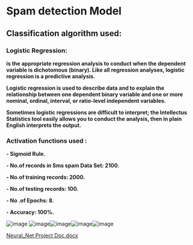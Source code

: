 

# Spam detection Model

##	Classification algorithm used:

### Logistic Regression:

**is the appropriate regression analysis to conduct when the dependent variable is dichotomous (binary).  Like all regression analyses, logistic regression is a predictive analysis.**

**Logistic regression is used to describe data and to explain the relationship between one dependent binary variable and one or more nominal, ordinal, interval, or ratio-level independent variables.**

**Sometimes logistic regressions are difficult to interpret; the Intellectus Statistics tool easily allows you to conduct the analysis, then in plain English interprets the output.**

### Activation functions used : 
 **- Sigmoid Rule.**

**- No.of records in Sms spam  Data Set: 2100.**

**- No.of training records: 2000.**

**- No.of testing records: 100.**

**- No .of Epochs: 8.**

**- Accuracy: 100%.**


![image](https://user-images.githubusercontent.com/129176607/236927019-ca3a2038-e0d1-4765-96bb-260e7e2c7985.png) ![image](https://user-images.githubusercontent.com/129176607/236927360-b2f4e7a8-4d09-4837-b00f-863b71facb49.png)![image](https://user-images.githubusercontent.com/129176607/236927106-db1ff0c8-3cf6-4484-8279-c31e908e4852.png)![image](https://user-images.githubusercontent.com/129176607/236927061-97019c57-7763-4891-bde2-4fe99b522a4a.png)![image](https://user-images.githubusercontent.com/129176607/236927609-f447c9ce-9b5c-409c-b42a-789f0ffef706.png)



[Neural_Net Project Doc.docx](https://github.com/ahmedrafat-SW/Spam-Detection-Modle/files/11424849/Neural_Net.Project.Doc.docx)
